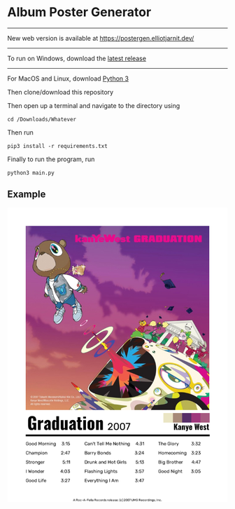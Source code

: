 # Album Poster Generator

---

New web version is available at https://postergen.elliotjarnit.dev/

---

To run on Windows, download the [latest release](https://github.com/Swiftzerr/AlbumPosterGenerator/releases/latest)

---

For MacOS and Linux, download [Python 3](https://www.python.org/downloads/)

Then clone/download this repository

Then open up a terminal and navigate to the directory using

    cd /Downloads/Whatever
    
Then run

    pip3 install -r requirements.txt
    
Finally to run the program, run

    python3 main.py

## Example
![Poster Example](/images/example1.png)
